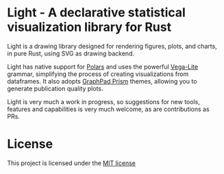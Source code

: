 # Light - A declarative statistical visualization library for Rust
Light is a drawing library designed for rendering figures, plots, and charts, in pure Rust, using SVG as drawing backend.

Light has native support for [Polars](https://github.com/pola-rs/polars) and uses the powerful [Vega-Lite](https://altair-viz.github.io/) grammar, simplifying the process of creating visualizations from dataframes. It also adopts [GraphPad Prism](https://www.graphpad.com/scientific-software/prism/www.graphpad.com/scientific-software/prism/) themes, allowing you to generate publication quality plots.

Light is very much a work in progress, so suggestions for new tools, features and capabilities is very much welcome, as are contributions as PRs.

# License
This project is licensed under the [MIT license](https://github.com/wangjiawen2013/pypies/blob/main/LICENSE)
